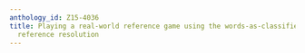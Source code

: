 ```yaml
---
anthology_id: Z15-4036
title: Playing a real-world reference game using the words-as-classifiers model of
  reference resolution
---
```

